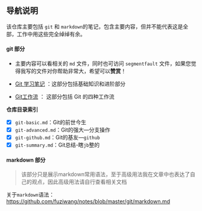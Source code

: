 ## 导航说明

该仓库主要包括 `git` 和 `markdown`的笔记，包含主要内容，但并不能代表这是全部，工作中用这些完全绰绰有余。

#### git 部分

+ 主要内容可以看相关的 `md` 文件，同时也可访问 `segmentfault` 文件，如果您觉得我写的文件对你帮助非常大，希望可以**赞赏**！

+ [Git 学习笔记](https://segmentfault.com/a/1190000018576877) ：这部分包括基础知识和进阶部分
+ [Git工作流](https://segmentfault.com/a/1190000018591618) ： 这部分包括 Git 的四种工作流

**仓库目录索引**

- [x] `git-basic.md`：Git的前世今生
- [x] `git-advanced.md`：Git的强大—分支操作
- [x] `git-github.md`：Git的基友—`github`
- [x] `git-summary.md`：Git总结-瞎`jb`整的

#### markdown 部分

> 该部分只是展示markdown常用语法，至于高级用法我在文章中也表达了自己的观点，因此高级用法请自行查看相关文档

关于`markdown`语法：https://github.com/fuziwang/notes/blob/master/git/markdown.md